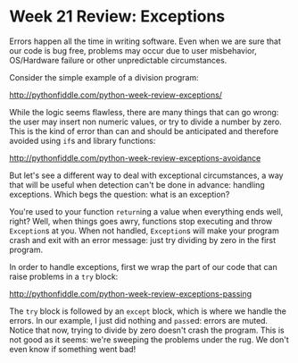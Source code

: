 Week 21 Review: Exceptions
============

Errors happen all the time in writing software. Even when we are sure that our code is bug free, problems may occur
due to user misbehavior, OS/Hardware failure or other unpredictable circumstances.

Consider the simple example of a division program:

http://pythonfiddle.com/python-week-review-exceptions/

While the logic seems flawless, there are many things that can go wrong: the user may insert non numeric values,
or try to divide a number by zero. This is the kind of error than can and should be anticipated and therefore avoided
using `if`s and library functions:

http://pythonfiddle.com/python-week-review-exceptions-avoidance

But let's see a different way to deal with exceptional circumstances, a way that will be useful when detection can't
be done in advance: handling exceptions. Which begs the question: what is an exception?

You're used to your function `return`ing a value when everything ends well, right? Well, when things goes awry,
functions stop executing and throw `Exception`s at you. When not handled, `Exception`s will make your program crash and
exit with an error message: just try dividing by zero in the first program.

In order to handle exceptions, first we wrap the part of our code that can raise problems in a `try` block:

http://pythonfiddle.com/python-week-review-exceptions-passing

The `try` block is followed by an `except` block, which is where we handle the errors. In our example, I just did
nothing and `pass`ed: errors are muted. Notice that now, trying to divide by zero doesn't crash the program.
This is not good as it seems: we're sweeping the problems under the rug. We don't even know if something went bad!


